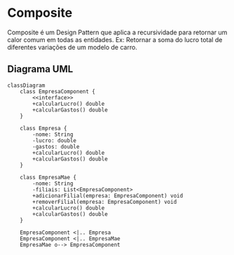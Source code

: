 # Composite
Composite é um Design Pattern que aplica a recursividade para retornar um calor comum em todas as entidades.
Ex: Retornar a soma do lucro total de diferentes variações de um modelo de carro.

## Diagrama UML
```mermaid
classDiagram
    class EmpresaComponent {
        <<interface>> 
        +calcularLucro() double
        +calcularGastos() double
    }

    class Empresa {
        -nome: String
        -lucro: double
        -gastos: double
        +calcularLucro() double
        +calcularGastos() double
    }

    class EmpresaMae {
        -nome: String
        -filiais: List<EmpresaComponent>
        +adicionarFilial(empresa: EmpresaComponent) void
        +removerFilial(empresa: EmpresaComponent) void
        +calcularLucro() double
        +calcularGastos() double
    }

    EmpresaComponent <|.. Empresa
    EmpresaComponent <|.. EmpresaMae
    EmpresaMae o--> EmpresaComponent
```
